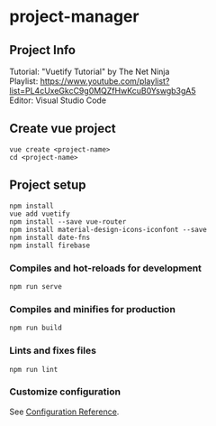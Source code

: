 # project-manager

## Project Info
Tutorial: "Vuetify Tutorial" by The Net Ninja                
Playlist: https://www.youtube.com/playlist?list=PL4cUxeGkcC9g0MQZfHwKcuB0Yswgb3gA5                      
Editor: Visual Studio Code    

## Create vue project
```
vue create <project-name>
cd <project-name>
```

## Project setup
```
npm install
vue add vuetify
npm install --save vue-router
npm install material-design-icons-iconfont --save
npm install date-fns
npm install firebase
```

### Compiles and hot-reloads for development
```
npm run serve
```

### Compiles and minifies for production
```
npm run build
```

### Lints and fixes files
```
npm run lint
```

### Customize configuration
See [Configuration Reference](https://cli.vuejs.org/config/).
